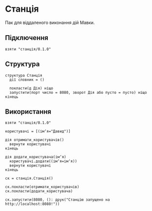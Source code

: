 # Станція

Пак для віддаленого виконання дій Мавки.

## Підключення

```мавка
взяти "станція/0.1.0"
```

## Структура

```мавка
структура Станція
  дії словник = ()
  
  покласти(д Дія) ніщо
  запустити(порт число = 8080, зворот Дія або пусто = пусто) ніщо
кінець
```

## Використання

```мавка
взяти "станція/0.1.0"

користувачі = [(імʼя="Давид")]

дія отримати_користувачів()
  вернути користувачі
кінець

дія додати_користувача(імʼя)
  користувачі.додати((імʼя=імʼя))
  вернути користувачі
кінець

ск = станція.Станція()

ск.покласти(отримати_користувачів)
ск.покласти(додати_користувача)

ск.запустити(8080, (): друк("Станцію запущено на http://localhost:8080!"))
```
